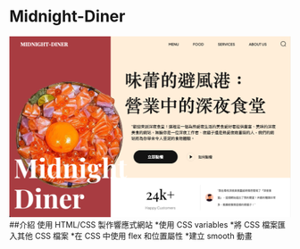 # Midnight-Diner

![baidu](/assets/MIDNOGHT-DINER.png) ##介紹
使用 HTML/CSS 製作響應式網站
*使用 CSS variables
*將 CSS 檔案匯入其他 CSS 檔案
*在 CSS 中使用 flex 和位置屬性
*建立 smooth 動畫
